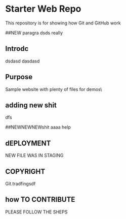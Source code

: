 

# Starter Web Repo

This repository is for showing how Git and GitHub work

##NEW paragra
dsds really
## Introdc
dsdasd
dasdasd
## Purpose

Sample website with plenty of files for demos\\

## adding new shit
dfs

##NEWNEWNEWshit
aaaa help

## dEPLOYMENT
NEW FILE WAS IN STAGING

## COPYRIGHT
Git.tradfingsdf

## how TO CONTRIBUTE

PLEASE FOLLOW THE SHEPS